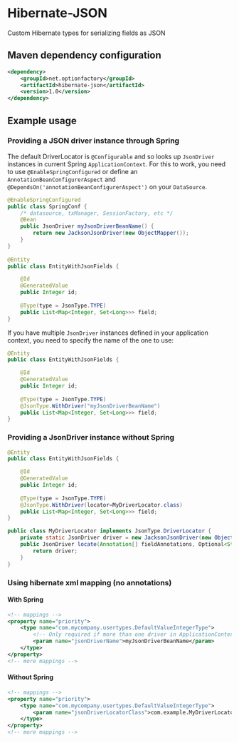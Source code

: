 # Hibernate-JSON
Custom Hibernate types for serializing fields as JSON
## Maven dependency configuration

```xml
<dependency>
    <groupId>net.optionfactory</groupId>
    <artifactId>hibernate-json</artifactId>
    <version>1.0</version>
</dependency>
```

## Example usage
### Providing a JSON driver instance through Spring
The default DriverLocator is `@Configurable` and so looks up `JsonDriver` instances in current Spring `ApplicationContext`.
For this to work, you need to use `@EnableSpringConfigured` or define an `AnnotationBeanConfigurerAspect` and `@DependsOn('annotationBeanConfigurerAspect')` on your `DataSource`.

```java
@EnableSpringConfigured
public class SpringConf {
    /* datasource, txManager, SessionFactory, etc */
    @Bean
    public JsonDriver myJsonDriverBeanName() {
        return new JacksonJsonDriver(new ObjectMapper());
    }
}
    
@Entity
public class EntityWithJsonFields {

    @Id
    @GeneratedValue
    public Integer id;
    
    @Type(type = JsonType.TYPE)
    public List<Map<Integer, Set<Long>>> field;
}
```

If you have multiple `JsonDriver` instances defined in your application context, you need to specify the name of the one to use:

```java
@Entity
public class EntityWithJsonFields {

    @Id
    @GeneratedValue
    public Integer id;
    
    @Type(type = JsonType.TYPE)
    @JsonType.WithDriver("myJsonDriverBeanName")
    public List<Map<Integer, Set<Long>>> field;
}
```

### Providing a JsonDriver instance without Spring
```java
@Entity
public class EntityWithJsonFields {

    @Id
    @GeneratedValue
    public Integer id;
    
    @Type(type = JsonType.TYPE)
    @JsonType.WithDriver(locator=MyDriverLocator.class)
    public List<Map<Integer, Set<Long>>> field;
}

public class MyDriverLocator implements JsonType.DriverLocator {
    private static JsonDriver driver = new JacksonJsonDriver(new ObjectMapper());
    public JsonDriver locate(Annotation[] fieldAnnotations, Optional<String> name) {
        return driver; 
    }
}
```

### Using hibernate xml mapping (no annotations)
#### With Spring

```xml
<!-- mappings -->
<property name="priority">
    <type name="com.mycompany.usertypes.DefaultValueIntegerType">
        <!-- Only required if more than one driver in ApplicationContext -->    
        <param name="jsonDriverName">myJsonDriverBeanName</param> 
    </type>
</property>
<!-- more mappings -->
```

#### Without Spring

```xml
<!-- mappings -->
<property name="priority">
    <type name="com.mycompany.usertypes.DefaultValueIntegerType">
        <param name="jsonDriverLocatorClass">com.example.MyDriverLocator</param>
    </type>
</property>
<!-- more mappings -->
```
    
